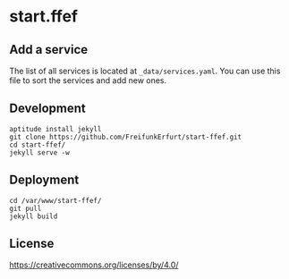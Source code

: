 start.ffef
==========

Add a service
-------------

The list of all services is located at `_data/services.yaml`. You can use this file to sort the services and add new ones.

Development
-----------

	aptitude install jekyll
	git clone https://github.com/FreifunkErfurt/start-ffef.git
	cd start-ffef/
	jekyll serve -w

Deployment
----------

	cd /var/www/start-ffef/
	git pull
	jekyll build

License
-------

https://creativecommons.org/licenses/by/4.0/

